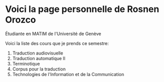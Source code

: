 # Voici la page personnelle de Rosnen Orozco
Étudiante en MATIM de l'Université de Genève

Voici la liste des cours que je prends ce semestre: 
1. Traduction audiovisuelle
2. Traduction automatique II
3. Terminotique
4. Corpus pour la traduction
5. Technologies de l'Information et de la Communication
